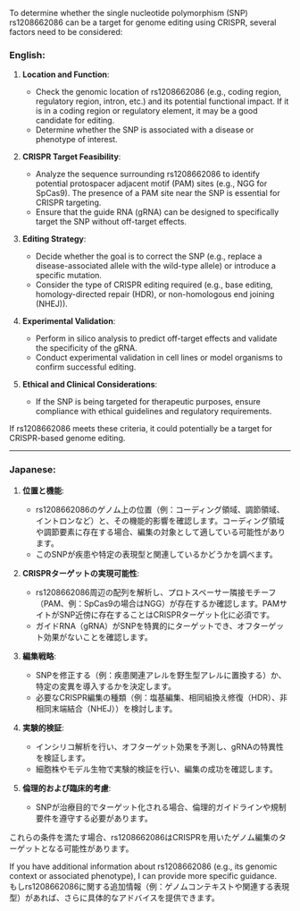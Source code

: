 To determine whether the single nucleotide polymorphism (SNP) rs1208662086 can be a target for genome editing using CRISPR, several factors need to be considered:

### English:
1. **Location and Function**: 
   - Check the genomic location of rs1208662086 (e.g., coding region, regulatory region, intron, etc.) and its potential functional impact. If it is in a coding region or regulatory element, it may be a good candidate for editing.
   - Determine whether the SNP is associated with a disease or phenotype of interest.

2. **CRISPR Target Feasibility**:
   - Analyze the sequence surrounding rs1208662086 to identify potential protospacer adjacent motif (PAM) sites (e.g., NGG for SpCas9). The presence of a PAM site near the SNP is essential for CRISPR targeting.
   - Ensure that the guide RNA (gRNA) can be designed to specifically target the SNP without off-target effects.

3. **Editing Strategy**:
   - Decide whether the goal is to correct the SNP (e.g., replace a disease-associated allele with the wild-type allele) or introduce a specific mutation.
   - Consider the type of CRISPR editing required (e.g., base editing, homology-directed repair (HDR), or non-homologous end joining (NHEJ)).

4. **Experimental Validation**:
   - Perform in silico analysis to predict off-target effects and validate the specificity of the gRNA.
   - Conduct experimental validation in cell lines or model organisms to confirm successful editing.

5. **Ethical and Clinical Considerations**:
   - If the SNP is being targeted for therapeutic purposes, ensure compliance with ethical guidelines and regulatory requirements.

If rs1208662086 meets these criteria, it could potentially be a target for CRISPR-based genome editing.

---

### Japanese:
1. **位置と機能**:
   - rs1208662086のゲノム上の位置（例：コーディング領域、調節領域、イントロンなど）と、その機能的影響を確認します。コーディング領域や調節要素に存在する場合、編集の対象として適している可能性があります。
   - このSNPが疾患や特定の表現型と関連しているかどうかを調べます。

2. **CRISPRターゲットの実現可能性**:
   - rs1208662086周辺の配列を解析し、プロトスペーサー隣接モチーフ（PAM、例：SpCas9の場合はNGG）が存在するか確認します。PAMサイトがSNP近傍に存在することはCRISPRターゲット化に必須です。
   - ガイドRNA（gRNA）がSNPを特異的にターゲットでき、オフターゲット効果がないことを確認します。

3. **編集戦略**:
   - SNPを修正する（例：疾患関連アレルを野生型アレルに置換する）か、特定の変異を導入するかを決定します。
   - 必要なCRISPR編集の種類（例：塩基編集、相同組換え修復（HDR）、非相同末端結合（NHEJ））を検討します。

4. **実験的検証**:
   - インシリコ解析を行い、オフターゲット効果を予測し、gRNAの特異性を検証します。
   - 細胞株やモデル生物で実験的検証を行い、編集の成功を確認します。

5. **倫理的および臨床的考慮**:
   - SNPが治療目的でターゲット化される場合、倫理的ガイドラインや規制要件を遵守する必要があります。

これらの条件を満たす場合、rs1208662086はCRISPRを用いたゲノム編集のターゲットとなる可能性があります。

If you have additional information about rs1208662086 (e.g., its genomic context or associated phenotype), I can provide more specific guidance.  
もしrs1208662086に関する追加情報（例：ゲノムコンテキストや関連する表現型）があれば、さらに具体的なアドバイスを提供できます。